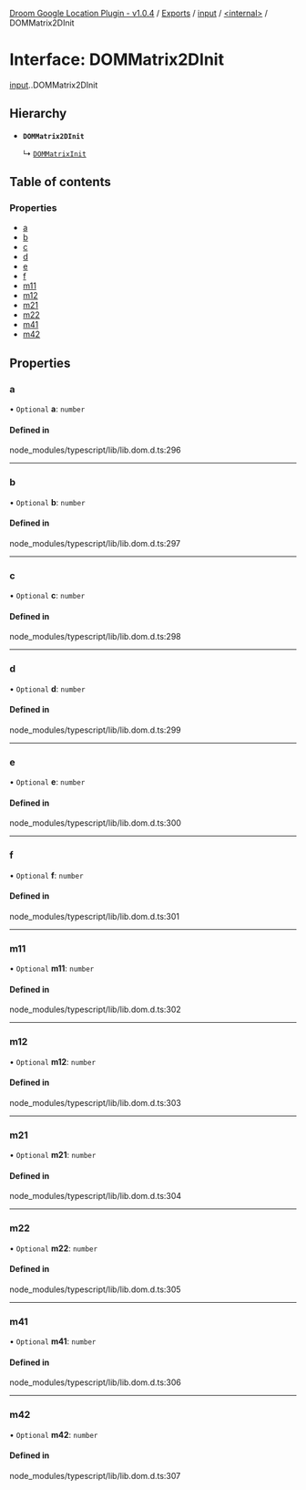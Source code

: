 [Droom Google Location Plugin - v1.0.4](../README.md) / [Exports](../modules.md) / [input](../modules/input.md) / [<internal\>](../modules/input._internal_.md) / DOMMatrix2DInit

# Interface: DOMMatrix2DInit

[input](../modules/input.md).[<internal>](../modules/input._internal_.md).DOMMatrix2DInit

## Hierarchy

- **`DOMMatrix2DInit`**

  ↳ [`DOMMatrixInit`](input._internal_.DOMMatrixInit.md)

## Table of contents

### Properties

- [a](input._internal_.DOMMatrix2DInit.md#a)
- [b](input._internal_.DOMMatrix2DInit.md#b)
- [c](input._internal_.DOMMatrix2DInit.md#c)
- [d](input._internal_.DOMMatrix2DInit.md#d)
- [e](input._internal_.DOMMatrix2DInit.md#e)
- [f](input._internal_.DOMMatrix2DInit.md#f)
- [m11](input._internal_.DOMMatrix2DInit.md#m11)
- [m12](input._internal_.DOMMatrix2DInit.md#m12)
- [m21](input._internal_.DOMMatrix2DInit.md#m21)
- [m22](input._internal_.DOMMatrix2DInit.md#m22)
- [m41](input._internal_.DOMMatrix2DInit.md#m41)
- [m42](input._internal_.DOMMatrix2DInit.md#m42)

## Properties

### a

• `Optional` **a**: `number`

#### Defined in

node_modules/typescript/lib/lib.dom.d.ts:296

___

### b

• `Optional` **b**: `number`

#### Defined in

node_modules/typescript/lib/lib.dom.d.ts:297

___

### c

• `Optional` **c**: `number`

#### Defined in

node_modules/typescript/lib/lib.dom.d.ts:298

___

### d

• `Optional` **d**: `number`

#### Defined in

node_modules/typescript/lib/lib.dom.d.ts:299

___

### e

• `Optional` **e**: `number`

#### Defined in

node_modules/typescript/lib/lib.dom.d.ts:300

___

### f

• `Optional` **f**: `number`

#### Defined in

node_modules/typescript/lib/lib.dom.d.ts:301

___

### m11

• `Optional` **m11**: `number`

#### Defined in

node_modules/typescript/lib/lib.dom.d.ts:302

___

### m12

• `Optional` **m12**: `number`

#### Defined in

node_modules/typescript/lib/lib.dom.d.ts:303

___

### m21

• `Optional` **m21**: `number`

#### Defined in

node_modules/typescript/lib/lib.dom.d.ts:304

___

### m22

• `Optional` **m22**: `number`

#### Defined in

node_modules/typescript/lib/lib.dom.d.ts:305

___

### m41

• `Optional` **m41**: `number`

#### Defined in

node_modules/typescript/lib/lib.dom.d.ts:306

___

### m42

• `Optional` **m42**: `number`

#### Defined in

node_modules/typescript/lib/lib.dom.d.ts:307
